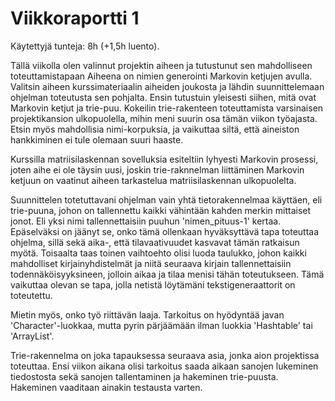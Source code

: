 # Viikkoraportti 1

Käytettyjä tunteja: 8h (+1,5h luento).

Tällä viikolla olen valinnut projektin aiheen ja tutustunut sen mahdolliseen toteuttamistapaan Aiheena on nimien generointi Markovin ketjujen avulla. Valitsin aiheen kurssimateriaalin aiheiden joukosta ja lähdin suunnittelemaan ohjelman toteutusta sen pohjalta. Ensin tutustuin yleisesti siihen, mitä ovat Markovin ketjut ja trie-puu. Kokeilin trie-rakenteen toteuttamista varsinaisen projektikansion ulkopuolella, mihin meni suurin osa tämän viikon työajasta. Etsin myös mahdollisia nimi-korpuksia, ja vaikuttaa siltä, että aineiston hankkiminen ei tule olemaan suuri haaste. 

Kurssilla matriisilaskennan sovelluksia esiteltiin lyhyesti Markovin prosessi, joten aihe ei ole täysin uusi, joskin trie-raknnelman liittäminen Markovin ketjuun on vaatinut aiheen tarkastelua matriisilaskennan ulkopuolelta.  

Suunnittelen totetuttavani ohjelman vain yhtä tietorakennelmaa käyttäen, eli trie-puuna, johon on tallennettu kaikki vähintään kahden merkin mittaiset jonot. Eli yksi nimi tallennettaisiin puuhun 'nimen_pituus-1' kertaa. Epäselväksi on jäänyt se, onko tämä ollenkaan hyväksyttävä tapa toteuttaa ohjelma, sillä sekä aika-, että tilavaativuudet kasvavat tämän ratkaisun myötä. Toisaalta taas toinen vaihtoehto olisi luoda taulukko, johon kaikki mahdolliset kirjainyhdistelmät ja niitä seuraava kirjain tallennettaisiin todennäköisyyksineen, jolloin aikaa ja tilaa menisi tähän toteutukseen. Tämä vaikuttaa olevan se tapa, jolla netistä löytämäni tekstigeneraattorit on toteutettu. 

Mietin myös, onko työ riittävän laaja. Tarkoitus on hyödyntää javan 'Character'-luokkaa, mutta pyrin pärjäämään ilman luokkia 'Hashtable' tai 'ArrayList'.

Trie-rakennelma on joka tapauksessa seuraava asia, jonka aion projektissa toteuttaa. Ensi viikon aikana olisi tarkoitus saada aikaan sanojen lukeminen tiedostosta sekä sanojen tallentaminen ja hakeminen trie-puusta. Hakeminen vaaditaan ainakin testausta varten.


